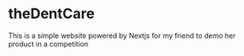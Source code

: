 # theDentCare

This is a simple website powered by Nextjs for my friend to demo her product in a competition
